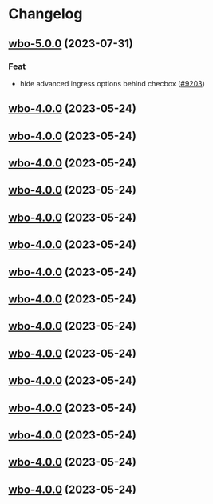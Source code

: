 # Changelog






## [wbo-5.0.0](https://github.com/truecharts/charts/compare/wbo-4.0.0...wbo-5.0.0) (2023-07-31)

### Feat

- hide advanced ingress options behind checbox ([#9203](https://github.com/truecharts/charts/issues/9203))
  
  


## [wbo-4.0.0](https://github.com/truecharts/charts/compare/wbo-3.0.2...wbo-4.0.0) (2023-05-24)




## [wbo-4.0.0](https://github.com/truecharts/charts/compare/wbo-3.0.2...wbo-4.0.0) (2023-05-24)




## [wbo-4.0.0](https://github.com/truecharts/charts/compare/wbo-3.0.2...wbo-4.0.0) (2023-05-24)




## [wbo-4.0.0](https://github.com/truecharts/charts/compare/wbo-3.0.2...wbo-4.0.0) (2023-05-24)




## [wbo-4.0.0](https://github.com/truecharts/charts/compare/wbo-3.0.2...wbo-4.0.0) (2023-05-24)




## [wbo-4.0.0](https://github.com/truecharts/charts/compare/wbo-3.0.2...wbo-4.0.0) (2023-05-24)




## [wbo-4.0.0](https://github.com/truecharts/charts/compare/wbo-3.0.2...wbo-4.0.0) (2023-05-24)




## [wbo-4.0.0](https://github.com/truecharts/charts/compare/wbo-3.0.2...wbo-4.0.0) (2023-05-24)




## [wbo-4.0.0](https://github.com/truecharts/charts/compare/wbo-3.0.2...wbo-4.0.0) (2023-05-24)




## [wbo-4.0.0](https://github.com/truecharts/charts/compare/wbo-3.0.2...wbo-4.0.0) (2023-05-24)




## [wbo-4.0.0](https://github.com/truecharts/charts/compare/wbo-3.0.2...wbo-4.0.0) (2023-05-24)




## [wbo-4.0.0](https://github.com/truecharts/charts/compare/wbo-3.0.2...wbo-4.0.0) (2023-05-24)




## [wbo-4.0.0](https://github.com/truecharts/charts/compare/wbo-3.0.2...wbo-4.0.0) (2023-05-24)




## [wbo-4.0.0](https://github.com/truecharts/charts/compare/wbo-3.0.2...wbo-4.0.0) (2023-05-24)




## [wbo-4.0.0](https://github.com/truecharts/charts/compare/wbo-3.0.2...wbo-4.0.0) (2023-05-24)

